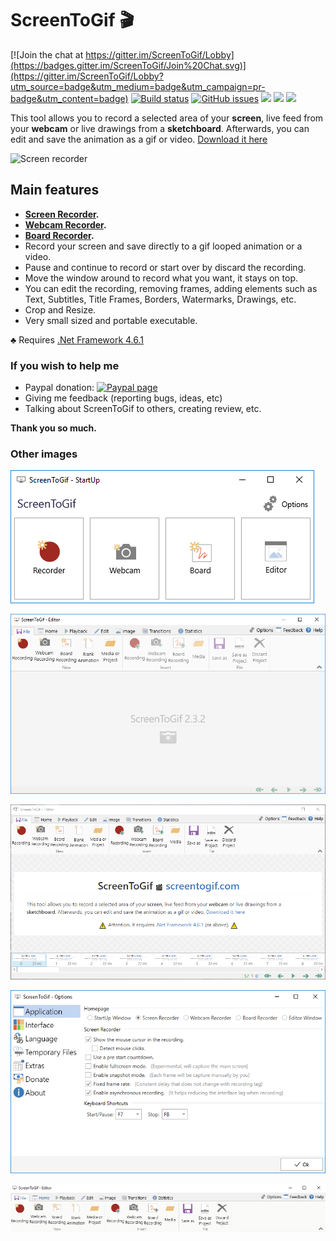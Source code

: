 
# ScreenToGif 🎬
 
 [![Join the chat at https://gitter.im/ScreenToGif/Lobby](https://badges.gitter.im/ScreenToGif/Join%20Chat.svg)](https://gitter.im/ScreenToGif/Lobby?utm_source=badge&utm_medium=badge&utm_campaign=pr-badge&utm_content=badge) [![Build status](https://ci.appveyor.com/api/projects/status/y43difu89c6juyli?svg=true)](https://ci.appveyor.com/project/NickeManarin/screentogif) [![GitHub issues](https://img.shields.io/github/issues/NickeManarin/ScreenToGif.svg)](https://github.com/NickeManarin/ScreenToGif/issues) [![](https://img.shields.io/github/downloads/NickeManarin/ScreenToGif/total.svg)](https://github.com/NickeManarin/ScreenToGif/releases) [![](https://img.shields.io/chocolatey/dt/screentogif.svg)](https://chocolatey.org/packages/screentogif) [![](https://img.shields.io/chocolatey/v/screentogif.svg)](https://chocolatey.org/packages/screentogif)
 
This tool allows you to record a selected area of your **screen**, live feed from your **webcam** or live drawings from a **sketchboard**. Afterwards, you can edit and save the animation as a gif or video. [Download it here](https://github.com/NickeManarin/ScreenToGif/releases)

 ![Screen recorder](https://github.com/NickeManarin/ScreenToGif/blob/gh-pages/Wiki/Recorder.png)    
 
## Main features

* **[Screen Recorder](https://github.com/NickeManarin/ScreenToGif/wiki/Help#screen-recorder).**
* **[Webcam Recorder](https://github.com/NickeManarin/ScreenToGif/wiki/Help#webcam-recorder).**
* **[Board Recorder](https://github.com/NickeManarin/ScreenToGif/wiki/Help#board-recorder).**
* Record your screen and save directly to a gif looped animation or a video.
* Pause and continue to record or start over by discard the recording.
* Move the window around to record what you want, it stays on top.
* You can edit the recording, removing frames, adding elements such as Text, Subtitles, Title Frames, Borders, Watermarks, Drawings, etc.
* Crop and Resize.
* Very small sized and portable executable.

♣ Requires [.Net Framework 4.6.1](http://www.microsoft.com/en-us/download/details.aspx?id=49982)

### If you wish to help me

 * Paypal donation: [![Paypal page](https://github.com/NickeManarin/ScreenToGif/blob/gh-pages/stylesheets/Donate.gif)](https://www.paypal.com/cgi-bin/webscr?cmd=_donations&business=JCY2BGLULSWVJ&lc=US&item_name=ScreenToGif&item_number=screentogif&currency_code=USD&bn=PP%2dDonationsBF%3abtn_donateCC_LG%2egif%3aNonHosted)
 * Giving me feedback (reporting bugs, ideas, etc)
 * Talking about ScreenToGif to others, creating review, etc.

**Thank you so much.**

### Other images

![Startup](https://github.com/NickeManarin/ScreenToGif/blob/gh-pages/Wiki/Startup.png)
 
![Editor](https://github.com/NickeManarin/ScreenToGif/blob/gh-pages/Wiki/Editor%20(Empty).PNG)
 
![Editor](https://github.com/NickeManarin/ScreenToGif/blob/gh-pages/Wiki/Editor%20(Loaded).png)

![Options](https://github.com/NickeManarin/ScreenToGif/blob/gh-pages/Wiki/Options.PNG)

![Ribon](https://github.com/NickeManarin/ScreenToGif/blob/gh-pages/Wiki/Ribbon.gif)

